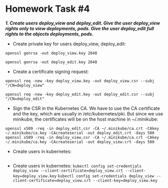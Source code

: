 
# Homework Task #4

_**1. Create users deploy_view and deploy_edit. Give the user deploy_view rights only to view deployments, pods. Give the user deploy_edit full rights to the objects deployments, pods.**_


- Create private key for users deploy_view, deploy_edit:

```openssl genrsa -out deploy_view.key 2048```

```openssl genrsa -out deploy_edit.key 2048```


- Create a certificate signing request:

```openssl req -new -key deploy_view.key -out deploy_view.csr --subj "/CN=deploy_view"```

```openssl req -new -key deploy_edit.key -out deploy_edit.csr --subj "/CN=deploy_edit"```

- Sign the CSR in the Kubernetes CA. We have to use the CA certificate and the key, which are usually in /etc/kubernetes/pki. But since we use minikube, the certificates will be on the host machine in ~/.minikube:

```openssl x509 -req -in deploy_edit.csr -CA ~/.minikube/ca.crt -CAkey ~/.minikube/ca.key -CAcreateserial -out deploy_edit.crt -days 500```
```openssl x509 -req -in deploy_view.csr -CA ~/.minikube/ca.crt -CAkey ~/.minikube/ca.key -CAcreateserial -out deploy_view.crt -days 500```

- Create users in kubernetes:
``````
``````


- Create users in kubernetes:
```kubectl config set-credentials deploy_view --client-certificate=deploy_view.crt --client-key=deploy_view.key```
```kubectl config set-credentials deploy_view --client-certificate=deploy_view.crt --client-key=deploy_view.key```
